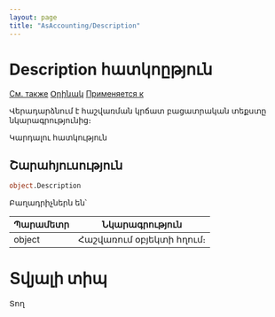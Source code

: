 ```yaml
---
layout: page
title: "AsAccounting/Description"
---
```



# Description հատկոըթյուն

[См. также](../AsAccounting.md) [Օրինակ](../../Examples/E_AsAccounting.html) [Применяется к](../AsAccounting.md)

Վերադարձնում է հաշվառման կրճատ բացատրական տեքստը նկարագրությունից։

Կարդալու հատկություն


## Շարահյուսություն

``` vb
object.Description
```


Բաղադրիչներն են՝


| Պարամետր | Նկարագրություն |
|--|--|
| object | Հաշվառում օբյեկտի հղում։ |


# Տվյալի տիպ

Տող